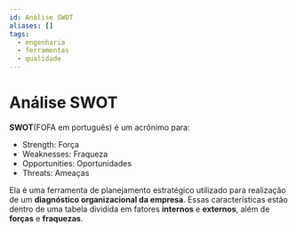```yaml
---
id: Análise SWOT
aliases: []
tags:
  - engenharia
  - ferramentas
  - qualidade
---
```


# Análise SWOT

**SWOT**(FOFA em português) é um acrônimo para:

- Strength: Força
- Weaknesses: Fraqueza
- Opportunities: Oportunidades
- Threats: Ameaças

Ela é uma ferramenta de planejamento estratégico utilizado para realização de um **diagnóstico organizacional da empresa**.
Essas características estão dentro de uma tabela dividida em fatores **internos** e **externos**, além de **forças** e **fraquezas**.
